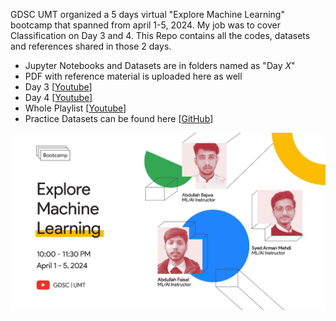 GDSC UMT organized a 5 days virtual "Explore Machine Learning" bootcamp that spanned from april 1-5, 2024. My job was to cover Classification on Day 3 and 4.
This Repo contains all the codes, datasets and references shared in those 2 days.
- Jupyter Notebooks and Datasets are in folders named as "Day _X_"
- PDF with reference material is uploaded here as well
- Day 3 [[Youtube](https://youtu.be/ETJ88o8cl2Y?si=DV3DpFUSlJjgkeVP)]
- Day 4 [[Youtube](https://youtu.be/8qbzrgXUbJ0?si=kCF6AGelMu8Xhc9J)]
- Whole Playlist [[Youtube](https://youtube.com/playlist?list=PL51tcFoTrewma4Pry746uwdoavSeSiCaB&si=_1rRpl3dFa6aC-HK)]
- Practice Datasets can be found here [[GitHub](https://github.com/Geeky-Hassan/5-Days-ML-Bootcamp_projects/)]

![bootcamp's poster](poster.jpg)
